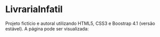 # LivrariaInfatil

Projeto fictício e autoral utilizando HTML5, CSS3 e Boostrap 4.1 (versão estável). A página pode ser visualizada: 
